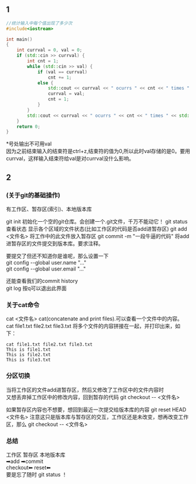 
## 1 
 
```cpp
//统计输入中每个值出现了多少次
#include<iostream>

int main()
{
	int currval = 0, val = 0;
	if (std::cin >> currval) {
		int cnt = 1;
		while (std::cin >> val) {
			if (val == currval)
				cnt += 1;
			else {
				std::cout << currval << " ocurrs " << cnt << " times " << std::endl;
				currval = val;
				cnt = 1;
			}
		}
		std::cout << currval << " ocurrs " << cnt << " times " << std::endl;  //*
	}
	return 0;
}
```

*号处输出不可用val  
因为之前结束输入的结束符是ctrl+z,结束符的值为0,所以此时val存储的是0。要用currval，这样输入结束符给val是对currval没什么影响。 
 
 
## 2  
### (关于git的基础操作)  
 
有工作区、暂存区(索引)、本地版本库  
  
git init   初始化一个空的git仓库。会创建一个.git文件，千万不能动它！ 
git status   查看状态 显示各个区域的文件状态(比如工作区的代码是否add进暂存区) 
git add <文件名>   将工作中的此文件放入暂存区 
git commit -m "一段牛逼的代码"   将add进暂存区的文件提交到版本库。要求注释。  
 
要提交了但还不知道你是谁呢，那么设置一下  
git config --global user.name "..."  
git config --global user.email "..."  
 
还能查看我们的commit history  
git log   按q可以退出此界面  

### 关于cat命令  
cat <文件名>   cat(concatenate and print files).可以查看一个文件中的内容。  
cat file1.txt file2.txt file3.txt   将多个文件的内容拼接在一起，并打印出来，如下： 
```
cat file1.txt file2.txt file3.txt
This is file1.txt
This is file2.txt
This is file3.txt
```

### 分区切换 
 
当将工作区的文件add进暂存区，然后又修改了工作区中的文件内容时  
又想丢弃掉工作区中的修改内容，回到暂存的代码 
git checkout -- <文件名> 
 
如果暂存区内容也不想要，想回到最近一次提交给版本库的内容 
git reset HEAD <文件名> 
注意这只是版本库与暂存区的交互，工作区还是未改变，想再改变工作区，那么 
git checkout -- <文件名> 

### 总结  
工作区            暂存区          本地版本库  
         ➡add           ➡commit  
       checkout⬅         reset⬅  
要是忘了随时 git status ！  
 











